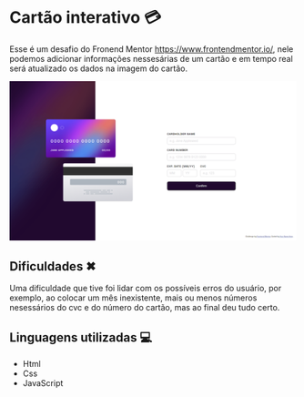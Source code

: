 # Cartão interativo 💳
Esse é um desafio do Fronend Mentor https://www.frontendmentor.io/, nele podemos adicionar informações nessesárias de um cartão e em tempo real será atualizado os dados na imagem do cartão.

<img src="./src/images/imagem-projeto.png">

## Dificuldades ✖
Uma dificuldade que tive foi lidar com os possíveis erros do usuário, por exemplo, ao colocar um mês inexistente, mais ou menos números nesessários do cvc e do número do cartão, mas ao final deu tudo certo.

## Linguagens utilizadas 💻
- Html
- Css
- JavaScript